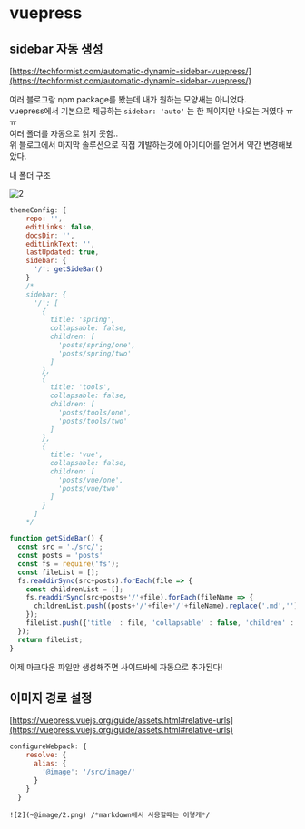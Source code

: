 # vuepress

## sidebar 자동 생성

[https://techformist.com/automatic-dynamic-sidebar-vuepress/](https://techformist.com/automatic-dynamic-sidebar-vuepress/)

여러 블로그랑 npm package를 봤는데 내가 원하는 모양새는 아니었다.  
vuepress에서 기본으로 제공하는 `sidebar: 'auto'` 는 한 페이지만 나오는 거였다 ㅠㅠ  
여러 폴더를 자동으로 읽지 못함..  
위 블로그에서 마지막 솔루션으로 직접 개발하는것에 아이디어를 얻어서 약간 변경해보았다.

내 폴더 구조

![2](~@image/2.png)

```js
themeConfig: {
    repo: '',
    editLinks: false,
    docsDir: '',
    editLinkText: '',
    lastUpdated: true,
    sidebar: {
      '/': getSideBar()
    }
    /*
    sidebar: {
      '/': [
        { 
          title: 'spring',
          collapsable: false,
          children: [ 
            'posts/spring/one',
            'posts/spring/two' 
          ] 
        },
        { 
          title: 'tools',
          collapsable: false,
          children: [ 
            'posts/tools/one', 
            'posts/tools/two' 
          ] 
        },       
        { 
          title: 'vue',
          collapsable: false,
          children: [ 
            'posts/vue/one', 
            'posts/vue/two' 
          ] 
        } 
      ]
    */
```

```javascript
function getSideBar() {
  const src = './src/';
  const posts = 'posts'
  const fs = require('fs');
  const fileList = [];  
  fs.readdirSync(src+posts).forEach(file => {   
    const childrenList = [];
    fs.readdirSync(src+posts+'/'+file).forEach(fileName => {
      childrenList.push((posts+'/'+file+'/'+fileName).replace('.md',''))
    });
    fileList.push({'title' : file, 'collapsable' : false, 'children' : childrenList});
  }); 
  return fileList;
}
```
이제 마크다운 파일만 생성해주면 사이드바에 자동으로 추가된다!


## 이미지 경로 설정

[https://vuepress.vuejs.org/guide/assets.html#relative-urls](https://vuepress.vuejs.org/guide/assets.html#relative-urls)

```js
configureWebpack: {
    resolve: {
      alias: {
        '@image': '/src/image/'
      }
    }
  }
```
```
![2](~@image/2.png) /*markdown에서 사용할때는 이렇게*/
```